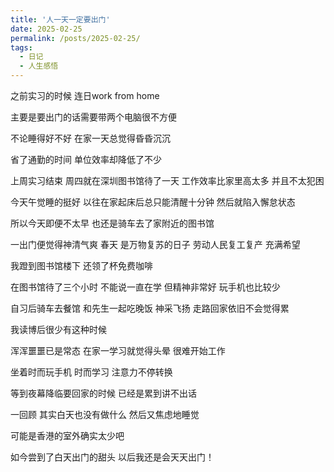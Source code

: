 ```yaml
---
title: '人一天一定要出门'
date: 2025-02-25
permalink: /posts/2025-02-25/
tags:
  - 日记
  - 人生感悟
---
```


之前实习的时候 连日work from home

主要是要出门的话需要带两个电脑很不方便

不论睡得好不好 在家一天总觉得昏昏沉沉

省了通勤的时间 单位效率却降低了不少

上周实习结束 周四就在深圳图书馆待了一天 工作效率比家里高太多 并且不太犯困

今天午觉睡的挺好 以往在家起床后总只能清醒十分钟 然后就陷入懈怠状态

所以今天即便不太早 也还是骑车去了家附近的图书馆 

一出门便觉得神清气爽 春天 是万物复苏的日子 劳动人民复工复产 充满希望

我蹬到图书馆楼下 还领了杯免费咖啡

在图书馆待了三个小时 不能说一直在学 但精神非常好 玩手机也比较少

自习后骑车去餐馆 和先生一起吃晚饭 神采飞扬 走路回家依旧不会觉得累

我读博后很少有这种时候 

浑浑噩噩已是常态 在家一学习就觉得头晕 很难开始工作

坐着时而玩手机 时而学习 注意力不停转换

等到夜幕降临要回家的时候 已经是累到讲不出话

一回顾 其实白天也没有做什么 然后又焦虑地睡觉

可能是香港的室外确实太少吧

如今尝到了白天出门的甜头 以后我还是会天天出门！



